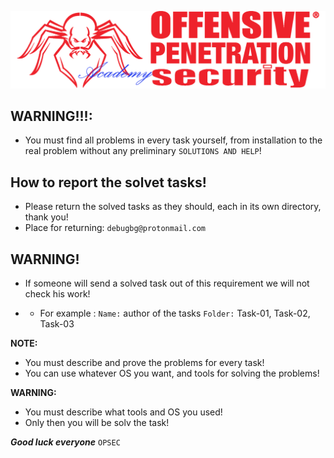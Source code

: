 ![](https://github.com/Offensive-Penetration-Security/OPSEC-Academy/blob/main/Docs/logo300-Academy.png)

## WARNING!!!: 
- You must find all problems in every task yourself, from installation to the real problem without any preliminary `SOLUTIONS AND HELP`!


## How to report the solvet tasks!
- Please return the solved tasks as they should, each in its own directory, thank you! 
- Place for returning: `debugbg@protonmail.com`

## WARNING!
- If someone will send a solved task out of this requirement we will not check his work!

- - For example :
`Name:` author of the tasks
`Folder:` Task-01, Task-02, Task-03

**NOTE:** 
- You must describe and prove the problems for every task!
- You can use whatever OS you want, and tools for solving the problems! 

**WARNING:**
- You must describe what tools and OS you used!
- Only then you will be solv the task!

***Good luck everyone*** `OPSEC`
